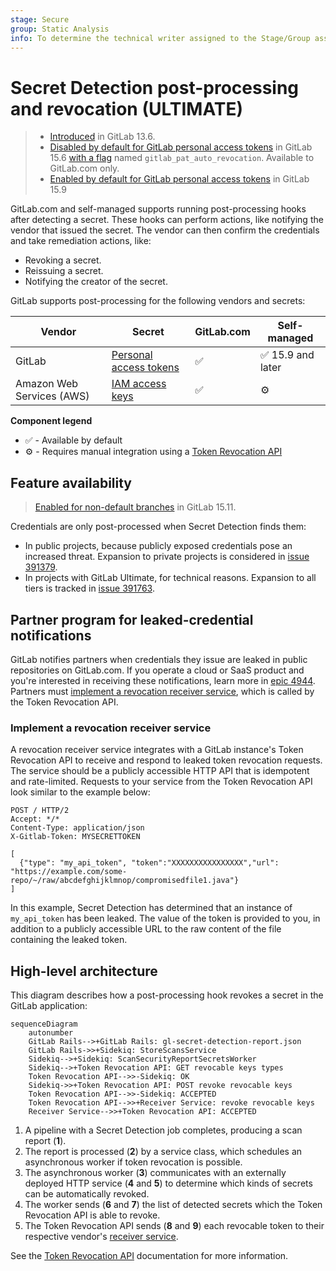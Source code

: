 ```yaml
---
stage: Secure
group: Static Analysis
info: To determine the technical writer assigned to the Stage/Group associated with this page, see https://about.gitlab.com/handbook/product/ux/technical-writing/#assignments
---
```


# Secret Detection post-processing and revocation **(ULTIMATE)**

> - [Introduced](https://gitlab.com/groups/gitlab-org/-/epics/4639) in GitLab 13.6.
> - [Disabled by default for GitLab personal access tokens](https://gitlab.com/gitlab-org/gitlab/-/issues/371658) in GitLab 15.6 [with a flag](../../../administration/feature_flags.md) named `gitlab_pat_auto_revocation`. Available to GitLab.com only.
> - [Enabled by default for GitLab personal access tokens](https://gitlab.com/gitlab-org/gitlab/-/issues/371658) in GitLab 15.9

GitLab.com and self-managed supports running post-processing hooks after detecting a secret. These
hooks can perform actions, like notifying the vendor that issued the secret.
The vendor can then confirm the credentials and take remediation actions, like:

- Revoking a secret.
- Reissuing a secret.
- Notifying the creator of the secret.

GitLab supports post-processing for the following vendors and secrets:

| Vendor | Secret | GitLab.com | Self-managed |
| ----- | --- | --- | --- |
| GitLab | [Personal access tokens](../../profile/personal_access_tokens.md) | ✅ | ✅ 15.9 and later |
| Amazon Web Services (AWS) | [IAM access keys](https://docs.aws.amazon.com/IAM/latest/UserGuide/id_credentials_access-keys.html) | ✅ | ⚙ |

**Component legend**

- ✅ - Available by default
- ⚙ - Requires manual integration using a [Token Revocation API](../../../development/sec/token_revocation_api.md)

## Feature availability

> [Enabled for non-default branches](https://gitlab.com/gitlab-org/gitlab/-/issues/299212) in GitLab 15.11.

Credentials are only post-processed when Secret Detection finds them:

- In public projects, because publicly exposed credentials pose an increased threat. Expansion to private projects is considered in [issue 391379](https://gitlab.com/gitlab-org/gitlab/-/issues/391379).
- In projects with GitLab Ultimate, for technical reasons. Expansion to all tiers is tracked in [issue 391763](https://gitlab.com/gitlab-org/gitlab/-/issues/391763).

## Partner program for leaked-credential notifications

GitLab notifies partners when credentials they issue are leaked in public repositories on GitLab.com.
If you operate a cloud or SaaS product and you're interested in receiving these notifications, learn more in [epic 4944](https://gitlab.com/groups/gitlab-org/-/epics/4944).
Partners must [implement a revocation receiver service](#implement-a-revocation-receiver-service),
which is called by the Token Revocation API.

### Implement a revocation receiver service

A revocation receiver service integrates with a GitLab instance's Token Revocation API to receive and respond
to leaked token revocation requests. The service should be a publicly accessible HTTP API that is
idempotent and rate-limited. Requests to your service from the Token Revocation API look similar to the example
below:

```plaintext
POST / HTTP/2
Accept: */*
Content-Type: application/json
X-Gitlab-Token: MYSECRETTOKEN

[
  {"type": "my_api_token", "token":"XXXXXXXXXXXXXXXX","url": "https://example.com/some-repo/~/raw/abcdefghijklmnop/compromisedfile1.java"}
]
```

In this example, Secret Detection has determined that an instance of `my_api_token` has been leaked. The
value of the token is provided to you, in addition to a publicly accessible URL to the raw content of the
file containing the leaked token.

## High-level architecture

This diagram describes how a post-processing hook revokes a secret in the GitLab application:

```mermaid
sequenceDiagram
    autonumber
    GitLab Rails-->+GitLab Rails: gl-secret-detection-report.json
    GitLab Rails->>+Sidekiq: StoreScansService
    Sidekiq-->+Sidekiq: ScanSecurityReportSecretsWorker
    Sidekiq-->+Token Revocation API: GET revocable keys types
    Token Revocation API-->>-Sidekiq: OK
    Sidekiq->>+Token Revocation API: POST revoke revocable keys
    Token Revocation API-->>-Sidekiq: ACCEPTED
    Token Revocation API-->>+Receiver Service: revoke revocable keys
    Receiver Service-->>+Token Revocation API: ACCEPTED
```

1. A pipeline with a Secret Detection job completes, producing a scan report (**1**).
1. The report is processed (**2**) by a service class, which schedules an asynchronous worker if token revocation is possible.
1. The asynchronous worker (**3**) communicates with an externally deployed HTTP service
   (**4** and **5**) to determine which kinds of secrets can be automatically revoked.
1. The worker sends (**6** and **7**) the list of detected secrets which the Token Revocation API is able to
   revoke.
1. The Token Revocation API sends (**8** and **9**) each revocable token to their respective vendor's [receiver service](#implement-a-revocation-receiver-service).

See the [Token Revocation API](../../../development/sec/token_revocation_api.md) documentation for more
information.
